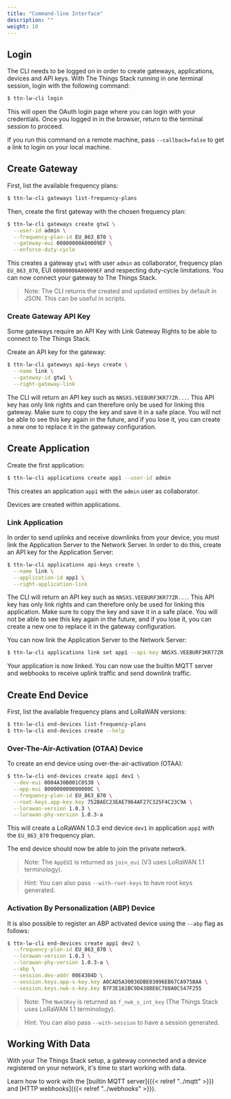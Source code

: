 ```yaml
---
title: "Command-line Interface"
description: ""
weight: 10
---
```


## Login

The CLI needs to be logged on in order to create gateways, applications, devices and API keys. With The Things Stack running in one terminal session, login with the following command:

```bash
$ ttn-lw-cli login
```

This will open the OAuth login page where you can login with your credentials. Once you logged in in the browser, return to the terminal session to proceed.

If you run this command on a remote machine, pass `--callback=false` to get a link to login on your local machine.

## Create Gateway

First, list the available frequency plans:

```bash
$ ttn-lw-cli gateways list-frequency-plans
```

Then, create the first gateway with the chosen frequency plan:

```bash
$ ttn-lw-cli gateways create gtw1 \
  --user-id admin \
  --frequency-plan-id EU_863_870 \
  --gateway-eui 00800000A00009EF \
  --enforce-duty-cycle
```

This creates a gateway `gtw1` with user `admin` as collaborator, frequency plan `EU_863_870`, EUI `00800000A00009EF` and respecting duty-cycle limitations. You can now connect your gateway to The Things Stack.

>Note: The CLI returns the created and updated entities by default in JSON. This can be useful in scripts.

### Create Gateway API Key

Some gateways require an API Key with Link Gateway Rights to be able to connect to The Things Stack.

Create an API key for the gateway:

```bash
$ ttn-lw-cli gateways api-keys create \
  --name link \
  --gateway-id gtw1 \
  --right-gateway-link
```

The CLI will return an API key such as `NNSXS.VEEBURF3KR77ZR...`. This API key has only link rights and can therefore only be used for linking this gateway. Make sure to copy the key and save it in a safe place. You will not be able to see this key again in the future, and if you lose it, you can create a new one to replace it in the gateway configuration.

## Create Application

Create the first application:

```bash
$ ttn-lw-cli applications create app1 --user-id admin
```

This creates an application `app1` with the `admin` user as collaborator.

Devices are created within applications.

### Link Application

In order to send uplinks and receive downlinks from your device, you must link the Application Server to the Network Server. In order to do this, create an API key for the Application Server:

```bash
$ ttn-lw-cli applications api-keys create \
  --name link \
  --application-id app1 \
  --right-application-link
```

The CLI will return an API key such as `NNSXS.VEEBURF3KR77ZR...`. This API key has only link rights and can therefore only be used for linking this application. Make sure to copy the key and save it in a safe place. You will not be able to see this key again in the future, and if you lose it, you can create a new one to replace it in the gateway configuration.

You can now link the Application Server to the Network Server:

```bash
$ ttn-lw-cli applications link set app1 --api-key NNSXS.VEEBURF3KR77ZR..
```

Your application is now linked. You can now use the builtin MQTT server and webhooks to receive uplink traffic and send downlink traffic.

## Create End Device

First, list the available frequency plans and LoRaWAN versions:

```bash
$ ttn-lw-cli end-devices list-frequency-plans
$ ttn-lw-cli end-devices create --help
```

### Over-The-Air-Activation (OTAA) Device

To create an end device using over-the-air-activation (OTAA):

```bash
$ ttn-lw-cli end-devices create app1 dev1 \
  --dev-eui 0004A30B001C0530 \
  --app-eui 800000000000000C \
  --frequency-plan-id EU_863_870 \
  --root-keys.app-key.key 752BAEC23EAE7964AF27C325F4C23C9A \
  --lorawan-version 1.0.3 \
  --lorawan-phy-version 1.0.3-a
```

This will create a LoRaWAN 1.0.3 end device `dev1` in application `app1` with the `EU_863_870` frequency plan.

The end device should now be able to join the private network.

>Note: The `AppEUI` is returned as `join_eui` (V3 uses LoRaWAN 1.1 terminology).

>Hint: You can also pass `--with-root-keys` to have root keys generated.

### Activation By Personalization (ABP) Device

It is also possible to register an ABP activated device using the `--abp` flag as follows:

```bash
$ ttn-lw-cli end-devices create app1 dev2 \
  --frequency-plan-id EU_863_870 \
  --lorawan-version 1.0.3 \
  --lorawan-phy-version 1.0.3-a \
  --abp \
  --session.dev-addr 00E4304D \
  --session.keys.app-s-key.key A0CAD5A30036DBE03096EB67CA975BAA \
  --session.keys.nwk-s-key.key B7F3E161BC9D4388E6C788A0C547F255
```

>Note: The `NwkSKey` is returned as `f_nwk_s_int_key` (The Things Stack uses LoRaWAN 1.1 terminology).

>Hint: You can also pass `--with-session` to have a session generated.

## Working With Data

With your The Things Stack setup, a gateway connected and a device registered on your network, it's time to start working with data.

Learn how to work with the [builtin MQTT server]({{< relref "../mqtt" >}}) and [HTTP webhooks]({{< relref "../webhooks" >}}).
